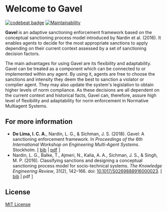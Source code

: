 # Welcome to Gavel

[![codebeat badge](https://codebeat.co/badges/158be97a-9425-428b-bcf4-ab151470379e)](https://codebeat.co/projects/github-com-gavelproject-gavel-master) [![Maintainability](https://api.codeclimate.com/v1/badges/1effc68d935eeab98308/maintainability)](https://codeclimate.com/github/gavelproject/gavel/maintainability)

**Gavel** is an adaptive sanctioning enforcement framework based on the conceptual sanctioning process model introduced by Nardin et al. (2016). It enables agents to decide for the most appropriate sanctions to apply depending on their current context assessed by a set of sanctioning decision
factors.

The main advantages for using Gavel are its flexibility and adaptability. Gavel can be treated as a component which can be connected to or implemented within any agent. By using it, agents are free to choose the sanctions and intensity they deem the best to sanction a violator or complier agent. They may also update the system's legislation to obtain higher levels of norm compliance. As these decisions are all dependent on the current context and historical facts, Gavel can, therefore, assure high level of flexibility and adaptability for norm enforcement in Normative Multiagent Systems.

## For more information

*   **De Lima, I. C. A.**, Nardin, L. G., & Sichman, J. S. (2018). Gavel: A sanctioning enforcement framework. In _Proceedings of the 6th International Workshop on Engineering Multi-Agent Systems_. Stockholm. [ [bib](https://gnardin.github.io/website/docs/conferences/full/limaEtAl2018-emas.bib) | [pdf](https://gnardin.github.io/website/docs/conferences/full/limaEtAl2018-emas.pdf) ]
*    Nardin, L. G., Balke, T., Ajmeri, N., Kalia, A. A., Sichman, J. S., & Singh, M. P. (2016). Classifying sanctions and designing a conceptual sanctioning process model for socio-technical systems. _The Knowledge Engineering Review_, 31(2), 142–166. doi: [10.1017/S0269888916000023](https://doi.org/10.1017/S0269888916000023). [ [bib](https://gnardin.github.io/website/docs/journals/nardinEtAl2016-ker.bib) | pdf ]

## License

[MIT License](LICENSE)

